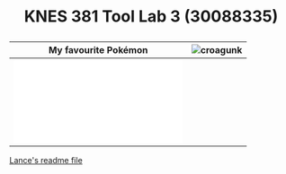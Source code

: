 # <p align="center">KNES 381 Tool Lab 3 (30088335)</p>

My favourite Pokémon | ![croagunk](https://archives.bulbagarden.net/media/upload/thumb/9/92/Pokedex_Image_Croagunk_SV.png/356px-Pokedex_Image_Croagunk_SV.png)
--------------|-------------------------
![hyperlink](tool_lab3/image.md)  |

[Lance's readme file](readme.md)
